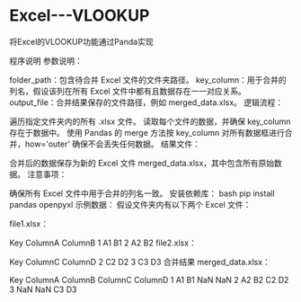 # Excel---VLOOKUP
将Excel的VLOOKUP功能通过Panda实现


程序说明
参数说明：

folder_path：包含待合并 Excel 文件的文件夹路径。
key_column：用于合并的列名，假设该列在所有 Excel 文件中都有且数据存在一一对应关系。
output_file：合并结果保存的文件路径，例如 merged_data.xlsx。
逻辑流程：

遍历指定文件夹内的所有 .xlsx 文件。
读取每个文件的数据，并确保 key_column 存在于数据中。
使用 Pandas 的 merge 方法按 key_column 对所有数据框进行合并，how='outer' 确保不会丢失任何数据。
结果文件：

合并后的数据保存为新的 Excel 文件 merged_data.xlsx，其中包含所有原始数据。
注意事项：

确保所有 Excel 文件中用于合并的列名一致。
安装依赖库：
bash
pip install pandas openpyxl
示例数据： 假设文件夹内有以下两个 Excel 文件：

file1.xlsx：

Key	ColumnA	ColumnB
1	A1	B1
2	A2	B2
file2.xlsx：

Key	ColumnC	ColumnD
2	C2	D2
3	C3	D3
合并结果 merged_data.xlsx：

Key	ColumnA	ColumnB	ColumnC	ColumnD
1	A1	B1	NaN	NaN
2	A2	B2	C2	D2
3	NaN	NaN	C3	D3

